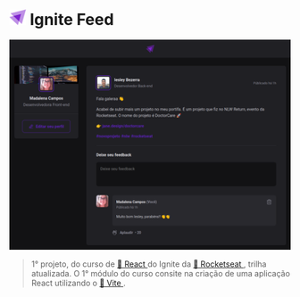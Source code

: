 # <img src="/img/ignite-logo.svg" width="30"> Ignite Feed

<img src="/img/timeline.png">

> 1° projeto, do curso de <a href="https://reactjs.org/"> 🔗 React </a> do Ignite da <a href="https://www.rocketseat.com.br/"> 🔗 Rocketseat  </a>, trilha atualizada. O 1° módulo do curso consite na criação de uma aplicação React utilizando o <a href="https://vitejs.dev/"> 🔗 Vite  </a>.
